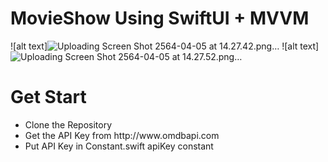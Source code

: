 # MovieShow Using SwiftUI + MVVM
![alt text]![Uploading Screen Shot 2564-04-05 at 14.27.42.png…]()
![alt text]![Uploading Screen Shot 2564-04-05 at 14.27.52.png…]()


# Get Start
<ul>
<li> Clone the Repository </li>
<li>Get the API Key from http://www.omdbapi.com </li>
<li>Put API Key in Constant.swift apiKey constant </li>
</ul>
